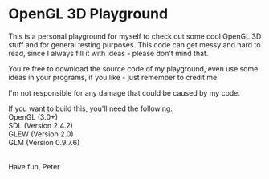 # OpenGL 3D Playground

This is a personal playground for myself to check out some cool OpenGL 3D stuff and for general testing purposes.
This code can get messy and hard to read, since I always fill it with ideas - please don't mind that.

You're free to download the source code of my playground, even use some ideas in your programs, if you like - just remember to credit me.

I'm not responsible for any damage that could be caused by my code.


If you want to build this, you'll need the following: <br />
  OpenGL  (3.0+)                                      <br />
  SDL     (Version 2.4.2)                             <br />
  GLEW    (Version 2.0)                               <br />
  GLM     (Version 0.9.7.6)                           <br />
  
<br />
Have fun,
Peter
